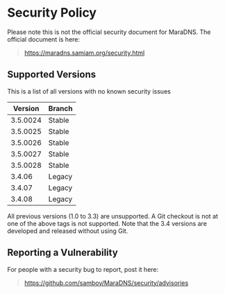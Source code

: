 # Security Policy

Please note this is not the official security document for
MaraDNS.  The official document is here:

>https://maradns.samiam.org/security.html

## Supported Versions

This is a list of all versions with no known security issues

| Version  | Branch             |
| -------- | ------------------ |
| 3.5.0024 | Stable             |
| 3.5.0025 | Stable             |
| 3.5.0026 | Stable             |
| 3.5.0027 | Stable             |
| 3.5.0028 | Stable             |
| 3.4.06   | Legacy             |
| 3.4.07   | Legacy             |
| 3.4.08   | Legacy             |

All previous versions (1.0 to 3.3) are unsupported.  A Git checkout
is not at one of the above tags is not supported.  Note that the 3.4
versions are developed and released without using Git.

## Reporting a Vulnerability

For people with a security bug to report, post it here:

>https://github.com/samboy/MaraDNS/security/advisories

